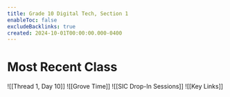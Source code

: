 ```yaml
---
title: Grade 10 Digital Tech, Section 1
enableToc: false
excludeBacklinks: true
created: 2024-10-01T00:00:00.000-0400
---
```

# Most Recent Class
![[Thread 1, Day 10]] 
![[Grove Time]]
![[SIC Drop-In Sessions]]
![[Key Links]]
